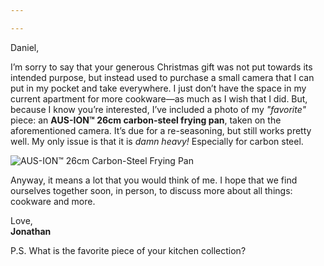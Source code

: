```yaml
---

---
```


Daniel,  

I’m sorry to say that your generous Christmas gift was not put towards its intended purpose, but instead used to purchase a small camera that I can put in my pocket and take everywhere. I just don’t have the space in my current apartment for more cookware—as much as I wish that I did. But, because I know you’re interested, I’ve included a photo of my *"favorite"* piece: an **AUS-ION™ 26cm carbon-steel frying pan**, taken on the aforementioned camera. It’s due for a re-seasoning, but still works pretty well. My only issue is that it is *damn heavy!* Especially for carbon steel.  

![AUS-ION™ 26cm Carbon-Steel Frying Pan](/astro_tut/daniel/daniel.jpg)  

Anyway, it means a lot that you would think of me. I hope that we find ourselves together soon, in person, to discuss more about all things: cookware and more.  

Love,  
**Jonathan**  

P.S. What is the favorite piece of your kitchen collection?
